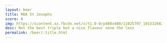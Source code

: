 ```yaml
---
layout: beer
title: MOA St Josephs
score: 8
img: https://scontent.xx.fbcdn.net/v/t1.0-0/p480x480/11025707_10153268294958745_151299719186905005_n.jpg?oh=cd1cbe21e02814a4ca4efcdbac7c6242&oe=5923726D
desc: Not the best triple but a nice flavour none the less
permalink: /beer/:title.html
---
```

